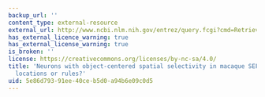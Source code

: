 ```yaml
---
backup_url: ''
content_type: external-resource
external_url: http://www.ncbi.nlm.nih.gov/entrez/query.fcgi?cmd=Retrieve&db=PubMed&dopt=Citation&list_uids=11784754
has_external_licence_warning: true
has_external_license_warning: true
is_broken: ''
license: https://creativecommons.org/licenses/by-nc-sa/4.0/
title: 'Neurons with object-centered spatial selectivity in macaque SEF: do they represent
  locations or rules?'
uid: 5e86d793-91ee-40ce-b5d0-a94b6e09c0d5
---
```

